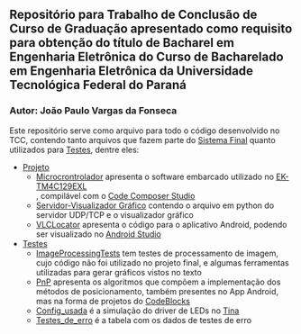 <h2>Repositório para Trabalho de Conclusão de Curso de Graduação apresentado como requisito para obtenção do título de Bacharel em Engenharia Eletrônica do Curso de Bacharelado em Engenharia Eletrônica da Universidade Tecnológica Federal do Paraná</h2>

<h3>Autor: João Paulo Vargas da Fonseca</h3>


Este repositório serve como arquivo para todo o código desenvolvido no TCC, contendo tanto arquivos que fazem parte do <a href="Projeto/" target="_blank">Sistema Final</a> quanto utilizados para <a href="Testes/" target="_blank">Testes</a>, dentre eles:

<ul>
<li><a href="Projeto/" target="_blank">Projeto</a>

<ul>
<li> <a href="Projeto/Microcrontrolador/" target="_blank">Microcrontrolador</a> apresenta o software embarcado utilizado no <a href="https://www.ti.com/tool/EK-TM4C129EXL?utm_source=google&utm_medium=cpc&utm_campaign=epd-null-amcu-ARM-Based_MCUs-cpc-pf-google-wwe&utm_content=ARM-Based_MCUs&ds_k=DYNAMIC+SEARCH+ADS&DCM=yes&gclid=Cj0KCQjw3f6HBhDHARIsAD_i3D9aC62UtTOgbE0QCVu-koU7rF0xnq3obij4Kv-6cP43j6G8lW6bLBAaAh7TEALw_wcB&gclsrc=aw.ds " target="_parent">EK-TM4C129EXL</a></li>, compilável com o <a href="https://www.ti.com/tool/CCSTUDIO" target="_parent">Code Composer Studio</a></li>
<li><a href="Projeto/Servidor-Visualizador Gráfico/" target="_blank">Servidor-Visualizador Gráfico</a> contendo o arquivo em python do servidor UDP/TCP e o visualizador gráfico</li>
<li><a href="Projeto/VLCLocator/" target="_blank">VLCLocator</a> apresenta o código para o aplicativo Android, podendo ser visualizado no <a href="https://developer.android.com/studio?hl=pt-br" target="_parent">Android Studio</a></li>
</ul>
</li>
<li><a href="Testes/" target="_blank">Testes</a>
<ul>
<li><a href="Testes/ImageProcessingTests/" target="_blank">ImageProcessingTests</a> tem testes de processamento de imagem, cujo código não foi utilizado no projeto final, e algumas ferramentas utilizadas para gerar gráficos vistos no texto</li>
<li><a href="Testes/PnP/" target="_blank">PnP</a> apresenta os algoritmos que compõem a implementação dos métodos de posicionamento, também presentes no App Android, mas na forma de projetos do <a href="https://www.codeblocks.org/" target="_parent">CodeBlocks</a></li>
<li><a href="Testes/Config_usada.TSC" target="_blank">Config_usada</a> é a simulação do driver de LEDs no <a href="https://www.ti.com/tool/TINA-TI" target="_parent">Tina</a></li>
<li><a href="Testes/Testes_de_erro.xlsx" target="_blank">Testes_de_erro</a> é a tabela com os dados de testes de erro</li>
</ul>
</li>
</ul>


